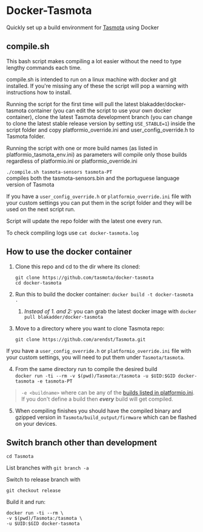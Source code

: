 # Docker-Tasmota
Quickly set up a build environment for [Tasmota](https://github.com/arendst/Tasmota) using Docker

## compile.sh
This bash script makes compiling a lot easier without the need to type lengthy commands each time.

compile.sh is intended to run on a linux machine with docker and git installed. If you're missing any of these the script will pop a warning with instructions how to install.

Running the script for the first time will pull the latest blakadder/docker-tasmota container (you can edit the script to use your own docker container), clone the latest Tasmota development branch (you can change to clone the latest stable release version by setting `USE_STABLE=1`) inside the script folder and copy platformio_override.ini and user_config_override.h to Tasmota folder.

Running the script with one or more build names (as listed in platformio_tasmota_env.ini) as parameters will compile only those builds regardless of platformio.ini or platformio_override.ini

`./compile.sh tasmota-sensors tasmota-PT`    
compiles both the tasmota-sensors.bin and the portuguese language version of Tasmota

If you have a `user_config_override.h` or `platformio_override.ini` file with your custom settings you can put them in the script folder and they will be used on the next script run. 

Script will update the repo folder with the latest one every run.

To check compiling logs use `cat docker-tasmota.log`

## How to use the docker container
1. Clone this repo and cd to the dir where its cloned:    
    ```
    git clone https://github.com/tasmota/docker-tasmota
    cd docker-tasmota
    ```

2. Run this to build the docker container:
    `docker build -t docker-tasmota .`

   1. _Instead of 1. and 2:_ you can grab the latest docker image with `docker pull blakadder/docker-tasmota`

3. Move to a directory where you want to clone Tasmota repo:
    ```
    git clone https://github.com/arendst/Tasmota.git
    ```

If you have a `user_config_override.h` or `platformio_override.ini` file with your custom settings, you will need to put them under `Tasmota/tasmota`.

4. From the same directory run to compile the desired build   
`docker run -ti --rm -v $(pwd)/Tasmota:/tasmota -u $UID:$GID docker-tasmota -e tasmota-PT`

> `-e <buildname>` where <buildname> can be any of the [builds listed in platformio.ini](https://github.com/arendst/Tasmota/blob/063611314777d4dd9dc8c25905f19f8b25f510aa/platformio.ini#L18). If you don't define a build then ***every*** build will get compiled.

5. When compiling finishes you should have the compiled binary and gzipped version in `Tasmota/build_output/firmware` which can be flashed on your devices.

## Switch branch other than development

`cd Tasmota`

List branches with `git branch -a`

Switch to release branch with

`git checkout release`

Build it and run:
```docker
docker run -ti --rm \
-v $(pwd)/Tasmota:/tasmota \
-u $UID:$GID docker-tasmota
```

